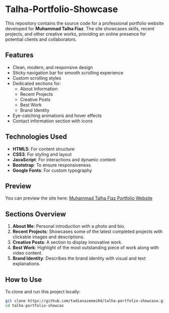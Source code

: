 # Talha-Portfolio-Showcase

This repository contains the source code for a professional portfolio website developed for **Muhammad Talha Fiaz**. The site showcases skills, recent projects, and other creative works, providing an online presence for potential clients and collaborators.

## Features

- Clean, modern, and responsive design
- Sticky navigation bar for smooth scrolling experience
- Custom scrolling styles
- Dedicated sections for:
  - About Information
  - Recent Projects
  - Creative Posts
  - Best Work
  - Brand Identity
- Eye-catching animations and hover effects
- Contact information section with icons

## Technologies Used

- **HTML5**: For content structure
- **CSS3**: For styling and layout
- **JavaScript**: For interactions and dynamic content
- **Bootstrap**: To ensure responsiveness
- **Google Fonts**: For custom typography

## Preview

You can preview the site here: [Muhammad Talha Fiaz Portfolio Website](https://talhafiaz.my.canva.site)

## Sections Overview

1. **About Me**: Personal introduction with a photo and bio.
2. **Recent Projects**: Showcases some of the latest completed projects with clickable images and descriptions.
3. **Creative Posts**: A section to display innovative work.
4. **Best Work**: Highlight of the most outstanding piece of work along with video content.
5. **Brand Identity**: Describes the brand identity with visual and text explanations.

## How to Use

To clone and run this project locally:

```bash
git clone https://github.com/tadianazeemi04/talha-portfolio-showcase.git
cd talha-portfolio-showcas

